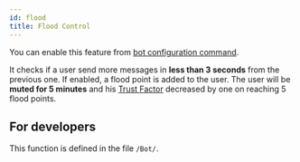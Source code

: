 ```yaml
---
id: flood
title: Flood Control
---
```


You can enable this feature from [bot configuration command](config). 

It checks if a user send more messages in **less than 3 seconds** from the previous one.
If enabled, a flood point is added to the user.
The user will be **muted for 5 minutes** and his [Trust Factor](trust) decreased by one on reaching 5 flood points.

## For developers

This function is defined in the file `/Bot/`.